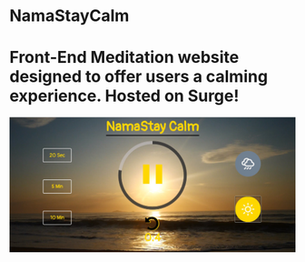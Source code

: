 # NamaStayCalm
<h1>Front-End Meditation website designed to offer users a calming experience. Hosted on Surge!</h1>

<img src="namastay.jpg" height="auto" width="auto">

